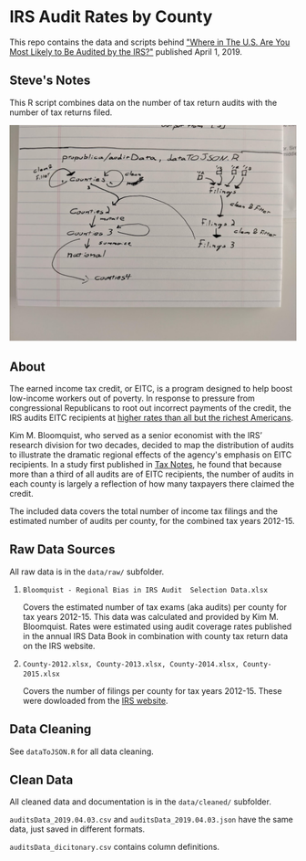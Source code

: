 # IRS Audit Rates by County

This repo contains the data and scripts behind ["Where in The U.S. Are You Most Likely to Be Audited by the IRS?"](https://projects.propublica.org/graphics/eitc-audit) published April 1, 2019.

## Steve's Notes

This R script combines data on the number of tax return audits with the number of tax returns filed. 

![workflow](workflow.jpg)


## About

The earned income tax credit, or EITC, is a program designed to help boost low-income workers out of poverty. In response to pressure from congressional Republicans to root out incorrect payments of the credit, the IRS audits EITC recipients at [higher rates than all but the richest Americans](https://www.propublica.org/article/earned-income-tax-credit-irs-audit-working-poor).

Kim M. Bloomquist, who served as a senior economist with the IRS’ research division for two decades, decided to map the distribution of audits to illustrate the dramatic regional effects of the agency's emphasis on EITC recipients. In a study first published in [Tax Notes](https://www.taxnotes.com/tax-notes-today/audits/regional-bias-irs-audit-selection/2019/03/19/2957w), he found that because more than a third of all audits are of EITC recipients, the number of audits in each county is largely a reflection of how many taxpayers there claimed the credit.

The included data covers the total number of income tax filings and the estimated number of audits per county, for the combined tax years 2012-15.


## Raw Data Sources

All raw data is in the `data/raw/` subfolder.

1. `Bloomquist - Regional Bias in IRS Audit  Selection Data.xlsx`
	
	Covers the estimated number of tax exams (aka audits) per county for tax years 2012-15. This data was calculated and provided by Kim M. Bloomquist. Rates were estimated using audit coverage rates published in the annual IRS Data Book in combination with county tax return data on the IRS website.

2. `County-2012.xlsx, County-2013.xlsx, County-2014.xlsx, County-2015.xlsx` 
	
	Covers the number of filings per county for tax years 2012-15. These were 	dowloaded from the [IRS website](https://www.irs.gov/statistics/soi-tax-stats-county-data).


## Data Cleaning

See `dataToJSON.R` for all data cleaning. 


## Clean Data

All cleaned data and documentation is in the `data/cleaned/` subfolder. 

`auditsData_2019.04.03.csv` and `auditsData_2019.04.03.json` have the same data, just saved in different formats.

`auditsData_dicitonary.csv` contains column definitions.
